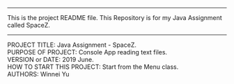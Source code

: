 ------------------------------------------------------------------------
This is the project README file. This Repository is for my Java Assignment called SpaceZ.<br>

------------------------------------------------------------------------

PROJECT TITLE: Java Assignment - SpaceZ. <br>
PURPOSE OF PROJECT: Console App reading text files.<br>
VERSION or DATE: 2019 June.<br>
HOW TO START THIS PROJECT: Start from the Menu class.<br>
AUTHORS: Winnei Yu

